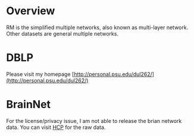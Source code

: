 # Overview 
  RM is the simplified multiple networks, also known as multi-layer network. Other datasets are general multiple networks.
# DBLP
  Please visit my homepage [http://personal.psu.edu/dul262/](http://personal.psu.edu/dul262/)
# BrainNet
  For the license/privacy issue, I am not able to release the brian network data. You can visit [HCP](https://www.humanconnectome.org/study/hcp-young-adult/document/1200-subjects-data-release) for the raw data.
